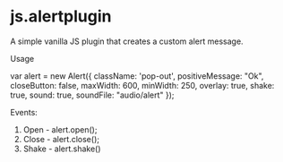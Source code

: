 # js.alertplugin
A simple vanilla JS plugin that creates a custom alert message.

Usage

var alert = new Alert({
  className: 'pop-out',
	positiveMessage: "Ok",
	closeButton: false,
	maxWidth: 600,
	minWidth: 250,
  overlay: true,
	shake: true,
	sound: true,
	soundFile: "audio/alert"
});


Events:

  1. Open
    - alert.open();
  2. Close
    - alert.close();
  3. Shake
    - alert.shake()
